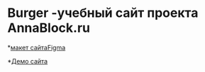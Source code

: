 # Burger -учебный сайт проекта AnnaBlock.ru

*[макет сайтаFigma](https://www.figma.com/file/8muxUNt1PwGH5byQR6LZG8/Burgers-Menu-Responsive?node-id=0%3A1&t=Ho1RAZzVXp1tDChf-0)

*[Демо сайта](roseetcroix.github.io/Burger/menu.html)
